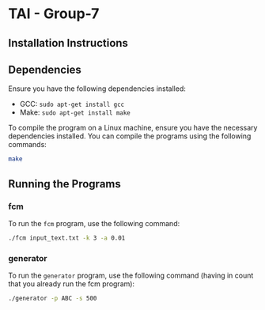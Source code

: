 # TAI - Group-7
## Installation Instructions

## Dependencies

Ensure you have the following dependencies installed:

- GCC: `sudo apt-get install gcc`
- Make: `sudo apt-get install make`

To compile the program on a Linux machine, ensure you have the necessary dependencies installed. You can compile the programs using the following commands:

```sh
make
```

## Running the Programs

### fcm

To run the `fcm` program, use the following command:

```sh
./fcm input_text.txt -k 3 -a 0.01
```

### generator

To run the `generator` program, use the following command (having in count that you already run the fcm program):

```sh
./generator -p ABC -s 500
```
